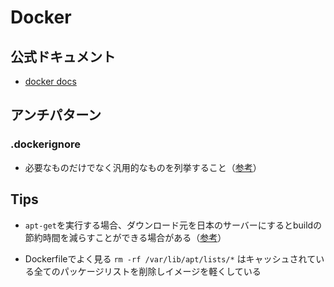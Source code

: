 # Docker
## 公式ドキュメント
- [docker docs](https://matsuand.github.io/docs.docker.jp.onthefly/)
## アンチパターン
### .dockerignore
- 必要なものだけでなく汎用的なものを列挙すること（[参考](https://qiita.com/munisystem/items/b0f08b28e8cc26132212#%E3%82%A2%E3%83%B3%E3%83%81%E3%83%91%E3%82%BF%E3%83%BC%E3%83%B3)）

## Tips
- `apt-get`を実行する場合、ダウンロード元を日本のサーバーにするとbuildの節約時間を減らすことができる場合がある（[参考](https://genzouw.com/entry/2019/09/04/085135/1718/)）

- Dockerfileでよく見る `rm -rf /var/lib/apt/lists/*` はキャッシュされている全てのパッケージリストを削除しイメージを軽くしている